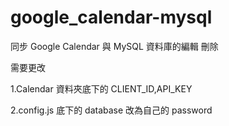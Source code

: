 # google_calendar-mysql
同步 Google Calendar 與 MySQL 資料庫的編輯 刪除

需要更改

1.Calendar 資料夾底下的 CLIENT_ID,API_KEY

2.config.js 底下的 database 改為自己的 password
